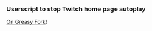 ### Userscript to stop Twitch home page autoplay

[On Greasy Fork](https://greasyfork.org/en/scripts/378068-twitch-stop-autoplay)!
